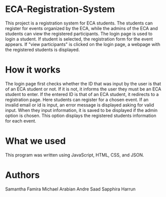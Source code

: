 # ECA-Registration-System
This project is a registration system for ECA students. The students can register for events organized by the ECA, while the admins of the ECA and students can view the registered participants. The login page is used to login a student. If student is selected, the registration form for the event appears. If "view participants" is clicked on the login page, a webpage with the registered students is displayed.
# How it works
The login page first checks whether the ID that was input by the user is that of an ECA student or not. If it is not, it informs the user they must be an ECA student to enter. If the entered ID is that of an ECA student, it redirects to a registration page. Here students can register for a chosen event. If an invalid email or id is input, an error message is displayed asking for valid input. When they input information, it is saved to be displayed if the admin option is chosen. This option displays the registered students information for each event.
# What we used
This program was written using JavaScript, HTML, CSS, and JSON.
# Authors
Samantha Famira 
Michael Arabian
Andre Saad
Sapphira Harrun 
